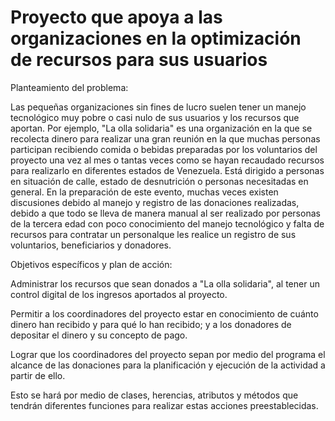 # Proyecto que apoya a las organizaciones en la optimización de recursos para sus usuarios

Planteamiento del problema:

Las pequeñas organizaciones sin fines de lucro suelen tener un manejo tecnológico muy pobre o casi nulo de sus usuarios y los recursos que aportan. Por ejemplo, "La olla solidaria" es una organización en la que se recolecta dinero para realizar una gran reunión en la que muchas personas participan recibiendo comida o bebidas preparadas por los voluntarios del proyecto una vez al mes o tantas veces como se hayan recaudado recursos para realizarlo en diferentes estados de Venezuela. Está dirigido a personas en situación de calle, estado de desnutrición o personas necesitadas en general. 
En la preparación de este evento, muchas veces existen discusiones debido al manejo y registro de las donaciones realizadas, debido a que todo se lleva de manera manual al ser realizado por personas de la tercera edad con poco conocimiento del manejo tecnológico y falta de recursos para contratar un personalque les realice un registro de sus voluntarios, beneficiarios y donadores. 

Objetivos específicos y plan de acción: 

Administrar los recursos que sean donados a "La olla solidaria", al tener un control digital de los ingresos aportados al proyecto. 

Permitir a los coordinadores del proyecto estar en conocimiento de cuánto dinero han recibido y para qué lo han recibido; y a los donadores de depositar el dinero y su concepto de pago. 

Lograr que los coordinadores del proyecto sepan por medio del programa el alcance de las donaciones para la planificación y ejecución de la actividad a partir de ello. 

Esto se hará por medio de clases, herencias, atributos y métodos que tendrán diferentes funciones para realizar estas acciones preestablecidas. 

